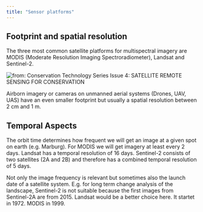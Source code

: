 ```yaml
---
title: "Sensor platforms"
---
```



## Footprint and spatial resolution

The three most common satellite platforms for multispectral imagery are MODIS (Moderate Resolution Imaging Spectroradiometer), Landsat and Sentinel-2.

![from: Conservation Technology Series Issue 4: SATELLITE REMOTE SENSING FOR CONSERVATION ](https://www.researchgate.net/profile/Aurelie_Shapiro/publication/324537528/figure/fig2/AS:631598739386389@1527596282634/Clockwise-from-top-left-Comparison-of-the-footprint-of-three-scenes-from-different_W640.jpg)

Airborn imagery or cameras on unmanned aerial systems (Drones, UAV, UAS) have an even smaller footprint but usually a spatial resolution between 2 cm and 1 m.


## Temporal Aspects

The orbit time determines how frequent we will get an image at a given spot on earth (e.g. Marburg).
For MODIS we will get imagery at least every 2 days. Landsat has a temporal resolution of 16 days.
Sentinel-2 consists of two satellites (2A and 2B) and therefore has a combined temporal resolution of 5 days.

Not only the image frequency is relevant but sometimes also the launch date of a satellite system.
E.g. for long term change analysis of the landscape, Sentinel-2 is not suitable because the first images from Sentinel-2A are from 2015.
Landsat would be a better choice here. It startet in 1972. MODIS in 1999.






